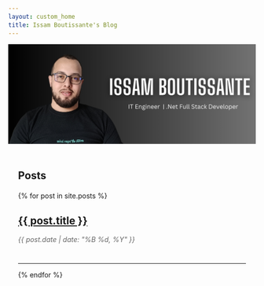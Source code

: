 ```yaml
---
layout: custom_home
title: Issam Boutissante's Blog
---
```


<div class="banner-container">
  <img src="assets/banner.png" class="img-fluid banner-img" alt="Issam Boutissante's Banner">
</div>

<div class="content-container">

## Posts

  <div class="blog-posts">
    {% for post in site.posts %}
    <div class="post-preview">
      <h2><a href="{{ post.url }}">{{ post.title }}</a></h2>
      <p class="post-meta">{{ post.date | date: "%B %d, %Y" }}</p>
    </div>
    <hr>
    {% endfor %}
  </div>
</div>

<style>
  .banner-container {
    max-width: 1000px;
    margin: 0 auto;
  }

  .banner-img {
    max-height: 350px; /* Adjust this value as needed */
    width: 100%;
    object-fit: cover;
  }

  .content-container {
    max-width: 800px;
    margin: 0 auto;
    padding: 20px;
  }

  .blog-posts {
    margin-top: 20px;
  }

  .post-preview {
    margin-bottom: 40px;
  }

  .post-preview h2 {
    font-size: 1.5em;
  }

  .post-meta {
    color: #666;
    font-style: italic;
    margin-bottom: 10px;
  }
</style>
